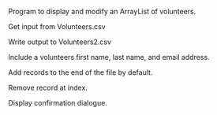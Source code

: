 Program to display and modify an ArrayList of volunteers.

Get input from Volunteers.csv

Write output to Volunteers2.csv

Include a volunteers first name, last name, and email address.

Add records to the end of the file by default.

Remove record at index.

Display confirmation dialogue.
